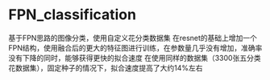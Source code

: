 # FPN_classification
基于FPN思路的图像分类，使用自定义花分类数据集
在resnet的基础上增加一个FPN结构，使用融合后的更大的特征图进行训练，在参数量几乎没有增加，准确率没有下降的同时，能够获得更快的拟合速度
在使用同样的数据集（3300张五分类花数据集），固定种子的情况下，拟合速度提高了大约14%左右
